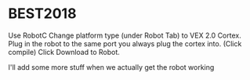 # BEST2018
Use RobotC
Change platform type (under Robot Tab) to VEX 2.0 Cortex.
Plug in the robot to the same port you always plug the cortex into.
(Click compile)
Click Download to Robot.

I'll add some more stuff when we actually get the robot working
